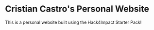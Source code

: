 # Cristian Castro's Personal Website
This is a personal website built using the Hack4Impact Starter Pack!
<Hello>
